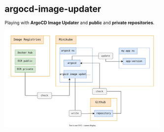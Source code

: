 # argocd-image-updater

Playing with **ArgoCD Image Updater** and **public** and **private repositories**. 

![architecture.svg](architecture.svg)
